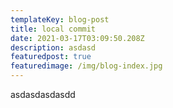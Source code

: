 ```yaml
---
templateKey: blog-post
title: local commit
date: 2021-03-17T03:09:50.208Z
description: asdasd
featuredpost: true
featuredimage: /img/blog-index.jpg
---
```

asdasdasdasdd